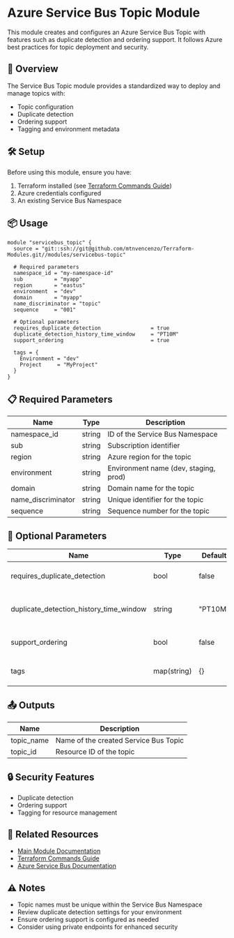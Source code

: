 # Azure Service Bus Topic Module

This module creates and configures an Azure Service Bus Topic with features such as duplicate detection and ordering support. It follows Azure best practices for topic deployment and security.

## 🚀 Overview

The Service Bus Topic module provides a standardized way to deploy and manage topics with:
- Topic configuration
- Duplicate detection
- Ordering support
- Tagging and environment metadata

## 🛠️ Setup

Before using this module, ensure you have:
1. Terraform installed (see [Terraform Commands Guide](../../.readme/terraform-commands.md))
2. Azure credentials configured
3. An existing Service Bus Namespace

## 📦 Usage

```hcl
module "servicebus_topic" {
  source = "git::ssh://git@github.com/mtnvencenzo/Terraform-Modules.git//modules/servicebus-topic"

  # Required parameters
  namespace_id = "my-namespace-id"
  sub          = "myapp"
  region       = "eastus"
  environment  = "dev"
  domain       = "myapp"
  name_discriminator = "topic"
  sequence     = "001"

  # Optional parameters
  requires_duplicate_detection                = true
  duplicate_detection_history_time_window     = "PT10M"
  support_ordering                            = true

  tags = {
    Environment = "dev"
    Project     = "MyProject"
  }
}
```

## 📋 Required Parameters

| Name | Type | Description |
|------|------|-------------|
| namespace_id | string | ID of the Service Bus Namespace |
| sub | string | Subscription identifier |
| region | string | Azure region for the topic |
| environment | string | Environment name (dev, staging, prod) |
| domain | string | Domain name for the topic |
| name_discriminator | string | Unique identifier for the topic |
| sequence | string | Sequence number for the topic |

## 🔧 Optional Parameters

| Name | Type | Default | Description |
|------|------|---------|-------------|
| requires_duplicate_detection | bool | false | Enable duplicate detection |
| duplicate_detection_history_time_window | string | "PT10M" | Time window for duplicate detection |
| support_ordering | bool | false | Enable ordering support |
| tags | map(string) | {} | Tags to apply to the topic |

## 📤 Outputs

| Name | Description |
|------|-------------|
| topic_name | Name of the created Service Bus Topic |
| topic_id | Resource ID of the topic |

## 🔒 Security Features

- Duplicate detection
- Ordering support
- Tagging for resource management

## 🔗 Related Resources

- [Main Module Documentation](../../README.md)
- [Terraform Commands Guide](../../.readme/terraform-commands.md)
- [Azure Service Bus Documentation](https://docs.microsoft.com/en-us/azure/service-bus-messaging/)

## ⚠️ Notes

- Topic names must be unique within the Service Bus Namespace
- Review duplicate detection settings for your environment
- Ensure ordering support is configured as needed
- Consider using private endpoints for enhanced security
